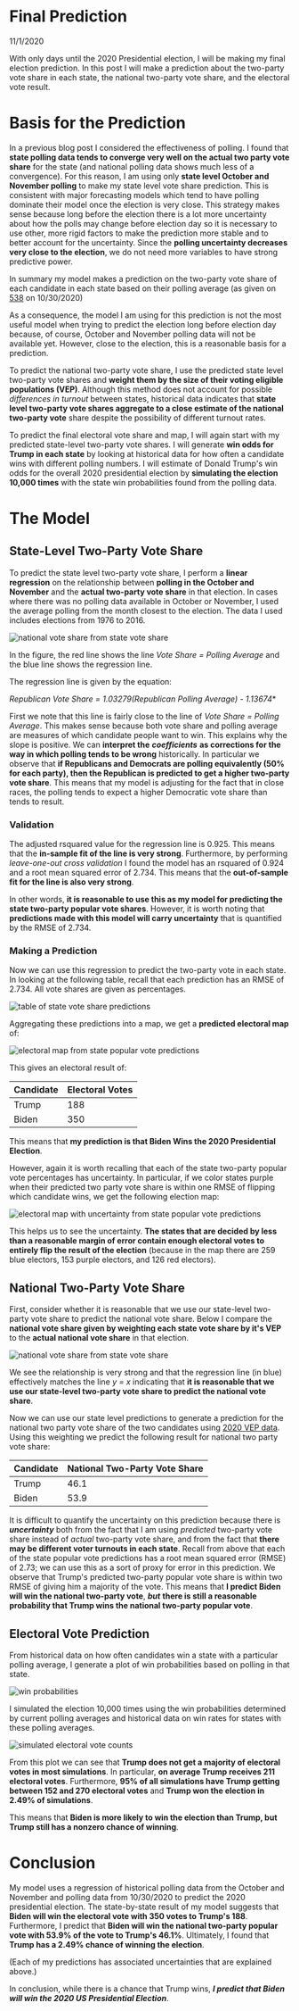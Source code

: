 # Final Prediction

11/1/2020

With only days until the 2020 Presidential election, I will be making my final election prediction. In this post I will make a prediction about the two-party vote share in each state, the national two-party vote share, and the electoral vote result. 


# Basis for the Prediction

In a previous blog post I considered the effectiveness of polling. I found that **state polling data tends to converge very well on the actual two party vote share** for the state (and national polling data shows much less of a convergence). For this reason, I am using only **state level October and November polling** to make my state level vote share prediction. This is consistent with major forecasting models which tend to have polling dominate their model once the election is very close. This strategy makes sense because long before the election there is a lot more uncertainty about how the polls may change before election day so it is necessary to use other, more rigid factors to make the prediction more stable and to better account for the uncertainty. Since the **polling uncertainty decreases very close to the election**, we do not need more variables to have strong predictive power.

In summary my model makes a prediction on the two-party vote share of each candidate in each state based on their polling average (as given on [538](https://projects.fivethirtyeight.com/polls/president-general/national/) on 10/30/2020)

As a consequence, the model I am using for this prediction is not the most useful model when trying to predict the election long before election day because, of course, October and November polling data will not be available yet. However, close to the election, this is a reasonable basis for a prediction.

To predict the national two-party vote share, I use the predicted state level two-party vote shares and **weight them by the size of their voting eligible populations (VEP)**. Although this method does not account for possible *differences in turnout* between states, historical data indicates that **state level two-party vote shares aggregate to a close estimate of the national two-party vote** share despite the possibility of different turnout rates.

To predict the final electoral vote share and map, I will again start with my predicted state-level two-party vote shares. I will generate **win odds for Trump in each state** by looking at historical data for how often a candidate wins with different polling numbers. I will estimate of Donald Trump's win odds for the overall 2020 presidential election by **simulating the election 10,000 times** with the state win probabilities found from the polling data.

# The Model

## State-Level Two-Party Vote Share

To predict the state level two-party vote share, I perform a **linear regression** on the relationship between **polling in the October and November** and the **actual two-party vote share** in that election. In cases where there was no polling data available in October or November, I used the average polling from the month closest to the election. The data I used includes elections from 1976 to 2016.

![national vote share from state vote share](../figures/polling_vs_actual.png)

In the figure, the red line shows the line *Vote Share = Polling Average* and the blue line shows the regression line.

The regression line is given by the equation:

**Republican Vote Share = 1.03279*(Republican Polling Average) - 1.13674**

First we note that this line is fairly close to the line of *Vote Share = Polling Average*. This makes sense because both vote share and polling average are measures of which candidate people want to win. This explains why the slope is positive. We can **interpret the** ***coefficients*** **as corrections for the way in which polling tends to be wrong** historically. In particular we observe that **if Republicans and Democrats are polling equivalently (50% for each party), then the Republican is predicted to get a higher two-party vote share**. This means that my model is adjusting for the fact that in close races, the polling tends to expect a higher Democratic vote share than tends to result.

### Validation

The adjusted rsquared value for the regression line is 0.925. This means that the **in-sample fit of the line is very strong**. Furthermore, by performing *leave-one-out cross validation* I found the model has an rsquared of 0.924 and a root mean squared error of 2.734. This means that the **out-of-sample fit for the line is also very strong**. 

In other words, **it is reasonable to use this as my model for predicting the state two-party popular vote shares**. However, it is worth noting that **predictions made with this model will carry uncertainty** that is quantified by the RMSE of 2.734.


### Making a Prediction
Now we can use this regression to predict the two-party vote in each state. In looking at the following table, recall that each prediction has an RMSE of 2.734. All vote shares are given as percentages.

![table of state vote share predictions](../figures/table_state_predictions.png)

Aggregating these predictions into a map, we get a **predicted electoral map** of:

![electoral map from state popular vote predictions](../figures/polling_state_predictions.png)

This gives an electoral result of:

| Candidate | Electoral Votes |
|-----------|-----------------|
| Trump     | 188             |
| Biden     | 350             |

This means that **my prediction is that Biden Wins the 2020 Presidential Election**.

However, again it is worth recalling that each of the state two-party popular vote percentages has uncertainty. In particular, if we color states purple when their predicted two party vote share is within one RMSE of flipping which candidate wins, we get the following election map:

![electoral map with uncertainty from state popular vote predictions](../figures/uncertainty_prediction.png)

This helps us to see the uncertainty. **The states that are decided by less than a reasonable margin of error contain enough electoral votes to entirely flip the result of the election** (because in the map there are 259 blue electors, 153 purple electors, and 126 red electors). 

## National Two-Party Vote Share

First, consider whether it is reasonable that we use our state-level two-party vote share to predict the national vote share. Below I compare the **national vote share given by weighting each state vote share by it's VEP** to the **actual national vote share** in that election.

![national vote share from state vote share](../figures/national_votes_from_states.png)

We see the relationship is very strong and that the regression line (in blue) effectively matches the line *y = x* indicating that **it is reasonable that we use our state-level two-party vote share to predict the national vote share**.

Now we can use our state level predictions to generate a prediction for the national two party vote share of the two candidates using [2020 VEP data](http://www.electproject.org/2020g). Using this weighting we predict the following result for national two party vote share:

| Candidate | National Two-Party Vote Share |
|-----------|-------------------------------|
| Trump     | 46.1                          |
| Biden     | 53.9                          |

It is difficult to quantify the uncertainty on this prediction because there is ***uncertainty*** both from the fact that I am using *predicted* two-party vote share instead of *actual* two-party vote share, and from the fact that **there may be different voter turnouts in each state**. Recall from above that each of the state popular vote predictions has a root mean squared error (RMSE) of 2.73; we can use this as a sort of proxy for error in this prediction. We observe that Trump's predicted two-party popular vote share is within two RMSE of giving him a majority of the vote. This means that **I predict Biden will win the national two-party vote**, ***but*** **there is still a reasonable probability that Trump wins the national two-party popular vote**.

## Electoral Vote Prediction

From historical data on how often candidates win a state with a particular polling average, I generate a plot of win probabilities based on polling in that state.

![win probabilities](../figures/win_probabilities.png)

I simulated the election 10,000 times using the win probabilities determined by current polling averages and historical data on win rates for states with these polling averages.

![simulated electoral vote counts](../figures/simulated_electoral_vote.png)

From this plot we can see that **Trump does not get a majority of electoral votes in most simulations**. In particular, **on average Trump receives 211 electoral votes**. Furthermore, **95% of all simulations have Trump getting between 152 and 270 electoral votes** and **Trump won the election in 2.49% of simulations**. 

This means that **Biden is more likely to win the election than Trump, but Trump still has a nonzero chance of winning**.


# Conclusion

My model uses a regression of historical polling data from the October and November and polling data from 10/30/2020 to predict the 2020 presidential election. The state-by-state result of my model suggests that **Biden will win the electoral vote with 350 votes to Trump's 188**. Furthermore, I predict that **Biden will win the national two-party popular vote with 53.9% of the vote to Trump's 46.1%**. Ultimately, I found that **Trump has a 2.49% chance of winning the election**.

(Each of my predictions has associated uncertainties that are explained above.)

In conclusion, while there is a chance that Trump wins, ***I predict that Biden will win the 2020 US Presidential Election***.
